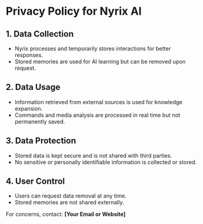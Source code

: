 # Privacy Policy for Nyrix AI

## 1. Data Collection
- Nyrix processes and temporarily stores interactions for better responses.
- Stored memories are used for AI learning but can be removed upon request.

## 2. Data Usage
- Information retrieved from external sources is used for knowledge expansion.
- Commands and media analysis are processed in real time but not permanently saved.

## 3. Data Protection
- Stored data is kept secure and is not shared with third parties.
- No sensitive or personally identifiable information is collected or stored.

## 4. User Control
- Users can request data removal at any time.
- Stored memories are not shared externally.

For concerns, contact: **[Your Email or Website]**

